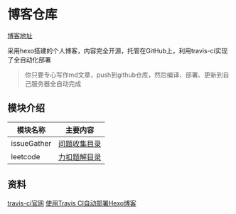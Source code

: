 # 博客仓库

[博客地址](https://tqlin.cn/)

采用hexo搭建的个人博客，内容完全开源，托管在GitHub上，利用travis-ci实现了全自动化部署

>你只要专心写作md文章，push到github仓库，然后编译、部署、更新到自己服务器全自动完成

## 模块介绍

模块名称|主要内容
---|---
issueGather|[问题收集目录](https://github.com/smltq/blog/blob/master/source/_posts/issueGather/index.md)
leetcode|[力扣题解目录](https://github.com/smltq/blog/blob/master/source/_posts/leetcode/index.md)

## 资料

[travis-ci官网](https://travis-ci.org/)
[使用Travis CI自动部署Hexo博客](https://www.itfanr.cc/2017/08/09/using-travis-ci-automatic-deploy-hexo-blogs/)